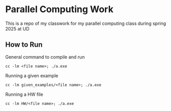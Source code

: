 # Parallel Computing Work
This is a repo of my classwork for my parallel computing class during spring 2025 at UD

## How to Run
General command to compile and run
```console
cc -lm <file name>; ./a.exe
```
Running a given example
```console
cc -lm given_examples/<file name>; ./a.exe
```
Running a HW file
```console
cc -lm HW/<file name>; ./a.exe
```